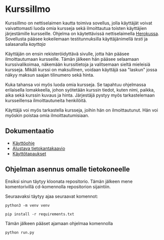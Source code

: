 # KurssiIlmo

KurssiIlmo on nettiselaimen kautta toimiva sovellus, jolla käyttäjät voivat vaivattomasti luoda omia kursseja sekä ilmoittautua toisten käyttäjien järjestämille kursseille. Ohjelma on käytettävissä nettiselaimella [Herokussa](https://kurssiilmo.herokuapp.com/courses). Sovellusta pääsee kokeilemaan testitunnuksilla käyttäjänimellä *testi* ja salasanalla *kayttaja*

Käyttäjän on ensin rekisteröidyttävä sivulle, jotta hän pääsee ilmoittautumaan kursseille. Tämän jälkeen hän pääsee selaamaan kurssivalikoimaa, näkemään kurssitietoja ja valitsemaan sieltä mieleisiä kursseja. Mikäli kurssi on maksullinen, voidaan käyttäjä saa "laskun" jossa näkyy maksun saajan tilinumero sekä hinta.

Kuka tahansa voi myös luoda omia kursseja. Se tapahtuu ohjelmassa erilaisella lomakkeella, johon syötetään kurssin tiedot, kuten nimi, paikka, aika sekä kurssin kuvaus ja hinta. Järjestäjä pystyy myös tarkastelemaan kursseillensa ilmoittautuneita henkilöitä.

Käyttäjä voi myös tarkastella kursseja, joihin hän on ilmoittautunut. Hän voi myöskin poistaa omia ilmoittautumisiaan.


## Dokumentaatio

* [Käyttöohje](https://github.com/henripalin/KurssiIlmo/blob/master/dokumentaatio/k%C3%A4ytt%C3%B6ohje.md)
* [Alustava tietokantakaavio](https://github.com/henripalin/KurssiIlmo/blob/master/dokumentaatio/tietokantakaavio.png)
* [Käyttötapaukset](https://github.com/henripalin/KurssiIlmo/blob/master/dokumentaatio/k%C3%A4ytt%C3%B6tapaukset.md)

## Ohjelman asennus omalle tietokoneelle

Ensiksi sinun täytyy kloonata repositorio. Tämän jälkeen mene komentorivillä cd-komennolla repositorion sijaintiin.

Seuraavaksi täytyy ajaa seuraavat komennot:

```python3 -m venv venv```

```pip install -r requirements.txt```

Tämän jälkeen pääset ajamaan ohjelmaa komennolla

```python run.py```
